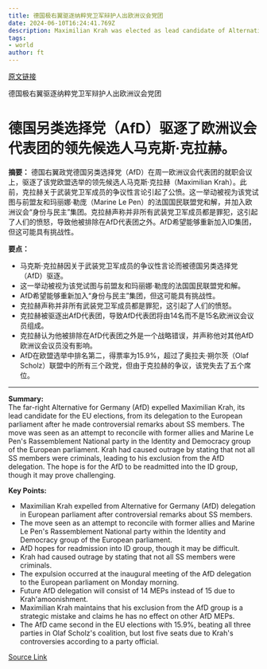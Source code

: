 ```yaml
---
title: 德国极右翼驱逐纳粹党卫军辩护人出欧洲议会党团
date: 2024-06-10T16:24:41.769Z
description: Maximilian Krah was elected as lead candidate of Alternative for Germany, but will sit outside any parliamentary group
tags: 
- world
author: ft
---
```


[原文链接](https://ft.com/content/d7e46f34-f704-45aa-83f6-955e683106fa)

德国极右翼驱逐纳粹党卫军辩护人出欧洲议会党团

# 德国另类选择党（AfD）驱逐了欧洲议会代表团的领先候选人马克斯·克拉赫。

**摘要：**
德国右翼政党德国另类选择党（AfD）在周一欧洲议会代表团的就职会议上，驱逐了该党欧盟选举的领先候选人马克斯·克拉赫（Maximilian Krah）。此前，克拉赫关于武装党卫军成员的争议性言论引起了公愤。这一举动被视为该党试图与前盟友和玛丽娜·勒庞（Marine Le Pen）的法国国民联盟党和解，并加入欧洲议会“身份与民主”集团。克拉赫声称并非所有武装党卫军成员都是罪犯，这引起了人们的愤怒，导致他被排除在AfD代表团之外。AfD希望能够重新加入ID集团，但这可能具有挑战性。

**要点：**
- 马克斯·克拉赫因关于武装党卫军成员的争议性言论而被德国另类选择党（AfD）驱逐。
- 这一举动被视为该党试图与前盟友和玛丽娜·勒庞的法国国民联盟党和解。
- AfD希望能够重新加入“身份与民主”集团，但这可能具有挑战性。
- 克拉赫声称并非所有武装党卫军成员都是罪犯，这引起了人们的愤怒。
- 克拉赫被驱逐出AfD代表团，导致AfD代表团将由14名而不是15名欧洲议会议员组成。
- 克拉赫认为他被排除在AfD代表团之外是一个战略错误，并声称他对其他AfD欧洲议会议员没有影响。
- AfD在欧盟选举中排名第二，得票率为15.9%，超过了奥拉夫·朔尔茨（Olaf Scholz）联盟中的所有三个政党，但由于克拉赫的争议，该党失去了五个席位。

---

 **Summary:**  
The far-right Alternative for Germany (AfD) expelled Maximilian Krah, its lead candidate for the EU elections, from its delegation to the European parliament after he made controversial remarks about SS members. The move was seen as an attempt to reconcile with former allies and Marine Le Pen's Rassemblement National party in the Identity and Democracy group of the European parliament. Krah had caused outrage by stating that not all SS members were criminals, leading to his exclusion from the AfD delegation. The hope is for the AfD to be readmitted into the ID group, though it may prove challenging.

**Key Points:**  
- Maximilian Krah expelled from Alternative for Germany (AfD) delegation in European parliament after controversial remarks about SS members.
- The move seen as an attempt to reconcile with former allies and Marine Le Pen's Rassemblement National party within the Identity and Democracy group of the European parliament.
- AfD hopes for readmission into ID group, though it may be difficult.
- Krah had caused outrage by stating that not all SS members were criminals.
- The expulsion occurred at the inaugural meeting of the AfD delegation to the European parliament on Monday morning.
- Future AfD delegation will consist of 14 MEPs instead of 15 due to Krah'amoonishment.
- Maximilian Krah maintains that his exclusion from the AfD group is a strategic mistake and claims he has no effect on other AfD MEPs.
- The AfD came second in the EU elections with 15.9%, beating all three parties in Olaf Scholz's coalition, but lost five seats due to Krah's controversies according to a party official.

[Source Link](https://ft.com/content/d7e46f34-f704-45aa-83f6-955e683106fa)

